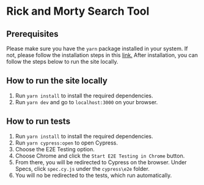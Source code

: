# Rick and Morty Search Tool

## Prerequisites

Please make sure you have the `yarn` package installed in your system. If not, please follow the installation steps in this [link.](https://classic.yarnpkg.com/lang/en/docs/install/) After installation, you can follow the steps below to run the site locally.

## How to run the site locally

1. Run `yarn install` to install the required dependencies.
2. Run `yarn dev` and go to `localhost:3000` on your browser.

## How to run tests

1. Run `yarn install` to install the required dependencies.
2. Run `yarn cypress:open` to open Cypress.
3. Choose the E2E Testing option.
4. Choose Chrome and click the `Start E2E Testing in Chrome` button.
5. From there, you will be redirected to Cypress on the browser. Under Specs, click `spec.cy.js` under the `cypress\e2e` folder.
6. You will no be redirected to the tests, which run automatically.
